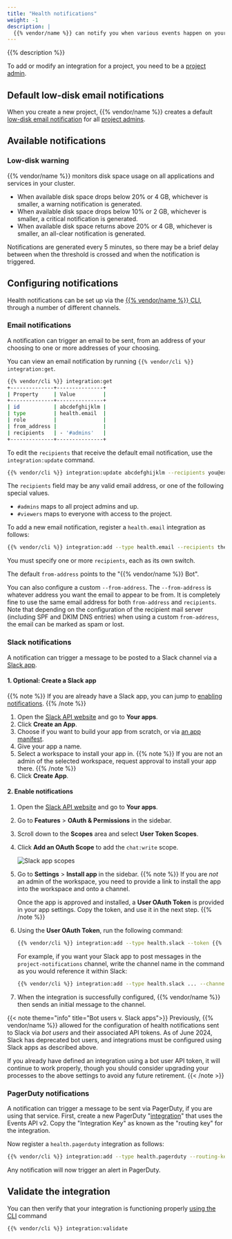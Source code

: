 ```yaml
---
title: "Health notifications"
weight: -1
description: |
  {{% vendor/name %}} can notify you when various events happen on your project, in any environment. At this time the only notification provided is a low disk space warning, but others may be added in the future.
---
```


{{% description %}}

To add or modify an integration for a project, you need to be a [project admin](/administration/users.md#project-roles).

## Default low-disk email notifications

When you create a new project,
{{% vendor/name %}} creates a default [low-disk email notification](#low-disk-warning) for all [project admins](/administration/users.md#project-roles).

## Available notifications

### Low-disk warning

{{% vendor/name %}} monitors disk space usage on all applications and services in your cluster.

* When available disk space drops below 20% or 4&nbsp;GB, whichever is smaller, a warning notification is generated.
* When available disk space drops below 10% or 2&nbsp;GB, whichever is smaller, a critical notification is generated.
* When available disk space returns above 20% or 4&nbsp;GB, whichever is smaller, an all-clear notification is generated.

Notifications are generated every 5 minutes, so there may be a brief delay between when the threshold is crossed and when the notification is triggered.

## Configuring notifications

Health notifications can be set up via the [{{% vendor/name %}} CLI](/administration/cli/_index.md), through a number of different channels.

### Email notifications

A notification can trigger an email to be sent, from an address of your choosing to one or more addresses of your choosing.

You can view an email notification by running `{{% vendor/cli %}} integration:get`.

```bash
{{% vendor/cli %}} integration:get
+--------------+---------------+
| Property     | Value         |
+--------------+---------------+
| id           | abcdefghijklm |
| type         | health.email  |
| role         |               |
| from_address |               |
| recipients   | - '#admins'   |
+--------------+---------------+
```

To edit the `recipients` that receive the default email notification, use the `integration:update` command.

```bash
{{% vendor/cli %}} integration:update abcdefghijklm --recipients you@example.com
```

The `recipients` field may be any valid email address, or one of the following special values.

* `#admins` maps to all project admins and up.
* `#viewers` maps to everyone with access to the project.

To add a new email notification, register a `health.email` integration as follows:

```bash
{{% vendor/cli %}} integration:add --type health.email --recipients them@example.com --recipients others@example.com
```

You must specify one or more `recipients`, each as its own switch.

The default `from-address` points to the "{{% vendor/name %}} Bot".

You can also configure a custom `--from-address`. The `--from-address` is whatever address you want the email to appear to be from. It is completely fine to use the same email address for both `from-address` and `recipients`. Note that depending on the configuration of the recipient mail server (including SPF and DKIM DNS entries) when using a custom `from-address`, the email can be marked as spam or lost.

### Slack notifications

A notification can trigger a message to be posted to a Slack channel via a [Slack app](https://api.slack.com/apps).

#### 1. Optional: Create a Slack app

{{% note %}}
If you are already have a Slack app, you can jump to [enabling notifications](#2-enable-notifications).
{{% /note %}}

1. Open the [Slack API website](https://api.slack.com/) and go to **Your apps**.
2. Click **Create an App**.
3. Choose if you want to build your app from scratch, or via [an app manifest](https://api.slack.com/concepts/manifests).
4. Give your app a name.
5. Select a workspace to install your app in.
   {{% note %}}
   If you are not an admin of the selected workspace, request approval to install your app there.
   {{% /note %}}
6. Click **Create App**.

#### 2. Enable notifications

1. Open the [Slack API website](https://api.slack.com/) and go to **Your apps**.
2. Go to **Features** > **OAuth & Permissions** in the sidebar.
3. Scroll down to the **Scopes** area and select **User Token Scopes**.
4. Click **Add an OAuth Scope** to add the `chat:write` scope.

    ![Slack app scopes](/images/slack/slack-app-scopes.png "0.30")

5. Go to **Settings** > **Install app** in the sidebar.
   {{% note %}}
   If you are _not_ an admin of the workspace, you need to provide a link to install the app into the workspace and onto a channel.

   Once the app is approved and installed, a **User OAuth Token** is provided in your app settings.
   Copy the token, and use it in the next step.
   {{% /note %}}

6. Using the **User OAuth Token**, run the following command:

    ```bash
    {{% vendor/cli %}} integration:add --type health.slack --token {{% variable "USER_OAUTH_TOKEN" %}} --channel {{% variable "CHANNEL_NAME" %}} --project {{% variable "PROJECT_ID" %}}
    ```

    For example, if you want your Slack app to post messages in the `project-notifications` channel, write the channel name in the command as you would reference it within Slack:

    ```bash
    {{% vendor/cli %}} integration:add --type health.slack ... --channel '#project-notifications' ...
    ```
6. When the integration is successfully configured, {{% vendor/name %}} then sends an initial message to the channel.

{{< note theme="info" title="Bot users v. Slack apps">}}
Previously, {{% vendor/name %}} allowed for the configuration of health notifications sent to Slack via _bot users_ and their associated API tokens.
As of June 2024, Slack has deprecated bot users, and integrations must be configured using Slack apps as described above.

If you already have defined an integration using a bot user API token, it will continue to work properly, though you should consider upgrading your processes to the above settings to avoid any future retirement.
{{< /note >}}

### PagerDuty notifications

A notification can trigger a message to be sent via PagerDuty, if you are using that service.
First, create a new PagerDuty "[integration](https://support.pagerduty.com/docs/services-and-integrations)" that uses the Events API v2.
Copy the "Integration Key" as known as the "routing key" for the integration.

Now register a `health.pagerduty` integration as follows:


```bash
{{% vendor/cli %}} integration:add --type health.pagerduty --routing-key YOUR_ROUTING_KEY
```

Any notification will now trigger an alert in PagerDuty.


## Validate the integration

You can then verify that your integration is functioning properly [using the CLI](/integrations/overview.md#validate-integrations) command

```bash
{{% vendor/cli %}} integration:validate
```
